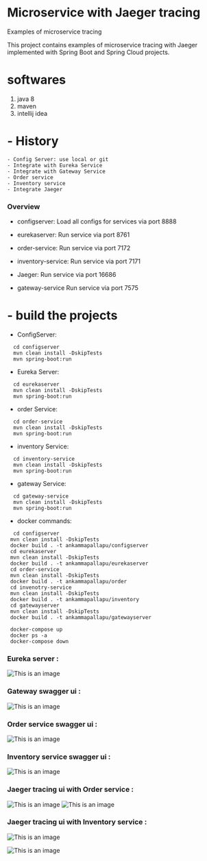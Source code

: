 # Microservice with Jaeger tracing

Examples of microservice tracing 

This project contains examples of microservice tracing with Jaeger implemented with Spring Boot and Spring Cloud projects. 

# softwares
   1. java 8
   2. maven
   3. intellij idea
   
  # - History
 ```
 - Config Server: use local or git
 - Integrate with Eureka Service
 - Integrate with Gateway Service
 - Order service
 - Inventory service
 - Integrate Jaeger
 ```

### Overview
- configserver: Load all configs for services via port 8888

- eurekaserver: Run service via port 8761

- order-service: Run service via port 7172

- inventory-service: Run service via port 7171

- Jaeger: Run service via port 16686
- gateway-service Run service via port 7575

 # - build the projects

 - ConfigServer: 
 ```
   cd configserver
   mvn clean install -DskipTests
   mvn spring-boot:run
 ```
 - Eureka Server: 
 ```
   cd eurekaserver
   mvn clean install -DskipTests
   mvn spring-boot:run
 ```
 - order Service: 
 ```
   cd order-service
   mvn clean install -DskipTests
   mvn spring-boot:run
 ```
  - inventory Service: 
 ```
   cd inventory-service
   mvn clean install -DskipTests
   mvn spring-boot:run
 ```
  - gateway Service: 
 ```
   cd gateway-service
   mvn clean install -DskipTests
   mvn spring-boot:run
 ```
 
  - docker commands: 
 ```
   cd configserver
  mvn clean install -DskipTests
  docker build . -t ankammapallapu/configserver
  cd eurekaserver
  mvn clean install -DskipTests
  docker build . -t ankammapallapu/eurekaserver
  cd order-service
  mvn clean install -DskipTests
  docker build . -t ankammapallapu/order
  cd invenotry-service
  mvn clean install -DskipTests
  docker build . -t ankammapallapu/inventory
  cd gatewayserver
  mvn clean install -DskipTests
  docker build . -t ankammapallapu/gatewayserver
  
  docker-compose up
  docker ps -a
  docker-compose down
 ```
 
 
### Eureka server :

![This is an image](https://github.com/Apallapu/microservice-workshop/blob/master/week-1/lab-7/images/eureka.PNG)

### Gateway swagger ui :

![This is an image](https://github.com/Apallapu/microservice-workshop/blob/master/week-1/lab-7/images/gateway-swagger.PNG)

### Order service swagger ui :

![This is an image](https://github.com/Apallapu/microservice-workshop/blob/master/week-1/lab-7/images/order-swagger.PNG)

### Inventory service swagger ui :

![This is an image](https://github.com/Apallapu/microservice-workshop/blob/master/week-1/lab-7/images/inventory-swagger.PNG)

### Jaeger tracing ui with Order service :

![This is an image](https://github.com/Apallapu/microservice-workshop/blob/master/week-2/microservice-tracing-jaeger/images/jaeger-1.PNG)
![This is an image](https://github.com/Apallapu/microservice-workshop/blob/master/week-2/microservice-tracing-jaeger/images/jaeger-2.PNG)

### Jaeger tracing ui with Inventory service :

![This is an image](https://github.com/Apallapu/microservice-workshop/blob/master/week-2/microservice-tracing-jaeger/images/jaeger-3.PNG)

![This is an image](https://github.com/Apallapu/microservice-workshop/blob/master/week-2/microservice-tracing-jaeger/images/jaeger-4.PNG)

 
 
 
